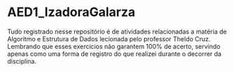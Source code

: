 # AED1_IzadoraGalarza

Tudo registrado nesse repositório é de atividades relacionadas a matéria de Algoritmo e Estrutura de Dados lecionada pelo professor Theldo Cruz.
Lembrando que esses exercicios não garantem 100% de acerto, servindo apenas como uma forma de registro do que realizei durante o decorrer da disciplina.
